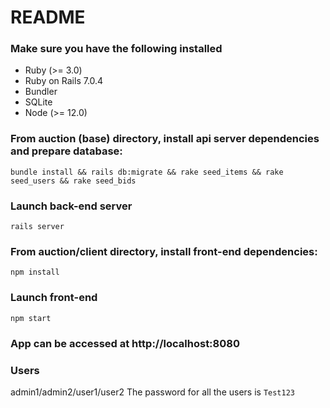 # README

### Make sure you have the following installed
- Ruby (>= 3.0)
- Ruby on Rails 7.0.4
- Bundler
- SQLite
- Node (>= 12.0)

### From auction (base) directory, install api server dependencies and prepare database: 
`bundle install && rails db:migrate && rake seed_items && rake seed_users && rake seed_bids`
### Launch back-end server
`rails server`

### From auction/client directory, install front-end dependencies:
`npm install`
### Launch front-end
`npm start`

### App can be accessed at http://localhost:8080

### Users
admin1/admin2/user1/user2
The password for all the users is `Test123`
